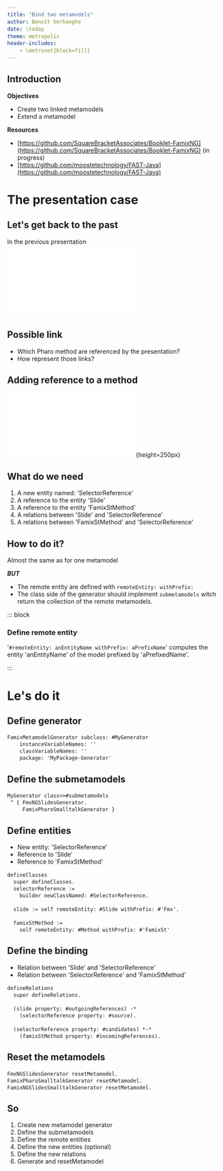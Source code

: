 ```yaml
---
title: "Bind two metamodels"
author: Benoît Verhaeghe
date: \today
theme: metropolis
header-includes:
    - \metroset{block=fill}
---
```


## Introduction

**Objectives**

- Create two linked metamodels
- Extend a metamodel

**Resources**

- [https://github.com/SquareBracketAssociates/Booklet-FamixNG](https://github.com/SquareBracketAssociates/Booklet-FamixNG) (in progress)
- [https://github.com/moostetechnology/FAST-Java](https://github.com/moostetechnology/FAST-Java)

# The presentation case

## Let's get back to the past

In the previous presentation

![meta](./img/presentation-meta.pdf)

## Possible link

- Which Pharo method are referenced by the presentation?
- How represent those links?

## Adding reference to a method

![meta-binding](./img/presentation-meta-binding.pdf){height=250px}

## What do we need

1. A new entity named: 'SelectorReference'
2. A reference to the entity 'Slide'
3. A reference to the entity 'FamixStMethod'
4. A relations between 'Slide' and 'SelectorReference'
5. A relations between 'FamixStMethod' and 'SelectorReference'

## How to do it?

Almost the same as for one metamodel

***BUT***

- The remote entity are defined with `remoteEntity: withPrefix:`
- The class side of the generator should implement `submetamodels` witch return the collection of the remote metamodels.

::: block

### Define remote entity

'`#remoteEntity: anEntityName withPrefix: aPrefixName`' computes the entity 'anEntityName' of the model prefixed by 'aPrefixedName'.

:::

# Le's do it

## Define generator

```st
FamixMetamodelGenerator subclass: #MyGenerator
	instanceVariableNames: ''
	classVariableNames: ''
	package: 'MyPackage-Generator'
```

## Define the submetamodels

```st
MyGenerator class>>#submetamodels
 ^ { FmxNGSlidesGenerator.
     FamixPharoSmalltalkGenerator }
```

## Define entities

- New entity: 'SelectorReference'
- Reference to 'Slide'
- Reference to 'FamixStMethod'

```st
defineClasses
  super defineClasses.
  selectorReference :=
    builder newClassNamed: #SelectorReference.

  slide := self remoteEntity: #Slide withPrefix: #'Fmx'.

  famixStMethod :=
    self remoteEntity: #Method withPrefix: #'FamixSt'
```

## Define the binding

- Relation between 'Slide' and 'SelectorReference'
- Relation between 'SelectorReference' and 'FamixStMethod'

```st
defineRelations
  super defineRelations.
  
  (slide property: #outgoingReferences) -*
    (selectorReference property: #source).

  (selectorReference property: #candidates) *-*
    (famixStMethod property: #incomingReferences).
```

## Reset the metamodels

```st
FmxNGSlidesGenerator resetMetamodel.
FamixPharoSmalltalkGenerator resetMetamodel.
FamixNGSlidesSmalltalkGenerator resetMetamodel.
```

## So

1. Create new metamodel generator
2. Define the submetamodels
3. Define the remote entities
4. Define the new entities (optional)
5. Define the new relations
6. Generate and resetMetamodel
